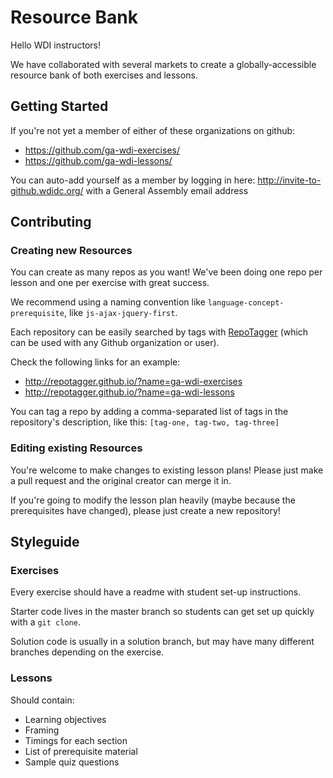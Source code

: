 # Resource Bank

Hello WDI instructors!

We have collaborated with several markets to create
a globally-accessible resource bank of both exercises and lessons.

## Getting Started

If you're not yet a member of either of these organizations on github:

- https://github.com/ga-wdi-exercises/
- https://github.com/ga-wdi-lessons/

You can auto-add yourself as a member by logging in here: http://invite-to-github.wdidc.org/
with a General Assembly email address

## Contributing

### Creating new Resources

You can create as many repos as you want! We've been doing one repo per lesson
and one per exercise with great success.

We recommend using a naming convention like `language-concept-prerequisite`, like
`js-ajax-jquery-first`.

Each repository can be easily searched by tags with [RepoTagger](https://github.com/repotagger/repotagger.github.io) (which can be used with any Github organization or user).

Check the following links for an example:

- http://repotagger.github.io/?name=ga-wdi-exercises
- http://repotagger.github.io/?name=ga-wdi-lessons

You can tag a repo by adding a comma-separated list of tags in the repository's
description, like this: `[tag-one, tag-two, tag-three]`

### Editing existing Resources

You're welcome to make changes to existing lesson plans! Please just make a pull
request and the original creator can merge it in.

If you're going to modify the lesson plan heavily (maybe because the prerequisites have changed),
please just create a new repository!

## Styleguide

### Exercises

Every exercise should have a readme with student set-up instructions.

Starter code lives in the master branch so students can get set up quickly with
a `git clone`.

Solution code is usually in a solution branch, but may have many different branches
depending on the exercise.

### Lessons

Should contain:

- Learning objectives
- Framing
- Timings for each section
- List of prerequisite material
- Sample quiz questions
